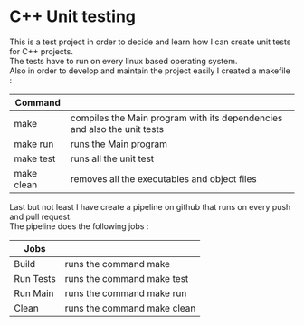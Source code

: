 # C++ Unit testing  

This is a test project in order to decide and learn how I can create unit tests for C++ projects.  
The tests have to run on every linux based operating system.  
Also in order to develop and maintain the project easily I created a makefile : 

| Command       |                                                                        |  
| ------------- | ---------------------------------------------------------------------- |  
| make          | compiles the Main program with its dependencies and also the unit tests|  
| make run      | runs the Main program                                                  |  
| make test     | runs all the unit test                                                 |  
| make clean    | removes all the executables and object files                           |  

Last but not least I have create a pipeline on github that runs on every push and pull request.  
The pipeline does the following jobs :  

| Jobs          |                             |  
| ------------- | ----------------------------|  
| Build         | runs the command make       |  
| Run Tests     | runs the command make test  |  
| Run Main      | runs the command make run   |  
| Clean         | runs the command make clean |